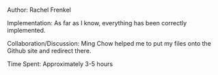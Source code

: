 Author: Rachel Frenkel

Implementation:
  As far as I know, everything has been correctly implemented.

Collaboration/Discussion:
  Ming Chow helped me to put my files onto the Github site and redirect there.
  
Time Spent: 
  Approximately 3-5 hours
